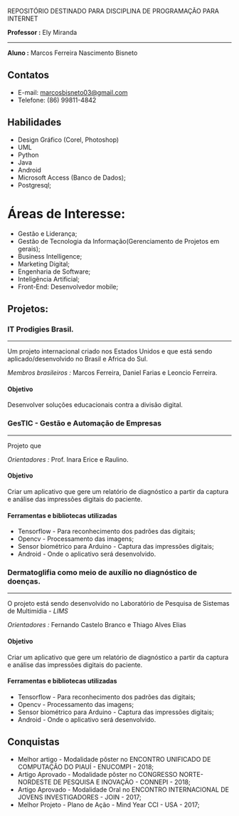
REPOSITÓRIO DESTINADO PARA DISCIPLINA DE PROGRAMAÇÃO PARA INTERNET

**Professor :** Ely Miranda

---

**Aluno :** Marcos Ferreira Nascimento Bisneto

## Contatos

* E-mail: marcosbisneto03@gmail.com
* Telefone: (86) 99811-4842

## Habilidades

* Design Gráfico (Corel, Photoshop)
* UML
* Python
* Java
* Android
* Microsoft Access (Banco de Dados);
* Postgresql;

 # Áreas de Interesse:
 
 * Gestão e Liderança;
 * Gestão de Tecnologia da Informação(Gerenciamento de Projetos em gerais);
 * Business Intelligence;
 * Marketing Digital;
 * Engenharia de Software;
 * Inteligência Artificial;
 * Front-End: Desenvolvedor mobile;
 
## Projetos:

 ### IT Prodigies Brasil.
 ---
  Um projeto internacional criado nos Estados Unidos e que está sendo aplicado/desenvolvido no Brasil e Africa do Sul.
 
 *Membros brasileiros :* Marcos Ferreira, Daniel Farias e Leoncio Ferreira. 
 
 #### Objetivo
  Desenvolver soluções educacionais contra a divisão digital.

 
 ### GesTIC - Gestão e Automação de Empresas
 ---
  Projeto que 
 
 *Orientadores :* Prof. Inara Erice e Raulino. 
 
 #### Objetivo
  Criar um aplicativo que gere um relatório de diagnóstico a partir da captura e análise das impressões digitais do paciente.
  
  #### Ferramentas e bibliotecas utilizadas
  
  * Tensorflow - Para reconhecimento dos padrões das digitais;
  * Opencv -  Processamento das imagens;
  * Sensor biométrico para Arduino - Captura das impressões digitais;
  * Android - Onde o aplicativo será desenvolvido.


 ### Dermatoglifia como meio de auxílio no diagnóstico de doenças.
 ---
  O projeto está sendo desenvolvido no Laboratório de Pesquisa de Sistemas de Multimídia - *LIMS*
 
 *Orientadores :* Fernando Castelo Branco e Thiago Alves Elias 
  
 
 #### Objetivo
  Criar um aplicativo que gere um relatório de diagnóstico a partir da captura e análise das impressões digitais do paciente.
  
  #### Ferramentas e bibliotecas utilizadas
  
  * Tensorflow - Para reconhecimento dos padrões das digitais;
  * Opencv -  Processamento das imagens;
  * Sensor biométrico para Arduino - Captura das impressões digitais;
  * Android - Onde o aplicativo será desenvolvido.
  
  ## Conquistas

  - Melhor artigo - Modalidade pôster no ENCONTRO UNIFICADO DE COMPUTAÇÃO DO PIAUÍ - ENUCOMPI - 2018;
  - Artigo Aprovado - Modalidade pôster no CONGRESSO NORTE-NORDESTE DE PESQUISA E INOVAÇÃO - CONNEPI - 2018;
  - Artigo Aprovado - Modalidade Oral no ENCONTRO INTERNACIONAL DE JOVENS INVESTIGADORES - JOIN - 2017;
  - Melhor Projeto - Plano de Ação - Mind Year CCI - USA - 2017;
  
